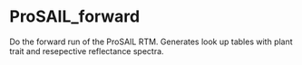 # ProSAIL_forward
Do the forward run of the ProSAIL RTM. Generates look up tables with plant trait and resepective reflectance spectra.
